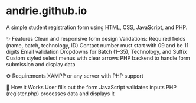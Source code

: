 # andrie.github.io

A simple student registration form using HTML, CSS, JavaScript, and PHP.

✨ Features
Clean and responsive form design
Validations:
Required fields (name, batch, technology, ID)
Contact number must start with 09 and be 11 digits
Email validation
Dropdowns for Batch (1–35), Technology, and Suffix
Custom styled select menus with clear arrows
PHP backend to handle form submission and display data

⚙️ Requirements
XAMPP or any server with PHP support

🚀 How it Works
User fills out the form
JavaScript validates inputs
PHP (register.php) processes data and displays it
